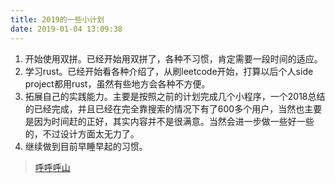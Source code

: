 ```yaml
---
title: 2019的一些小计划
date: 2019-01-04 13:09:38
---
```


1. 开始使用双拼。已经开始用双拼了，各种不习惯，肯定需要一段时间的适应。
2. 学习rust。已经开始看各种介绍了，从刷leetcode开始，打算以后个人side project都用rust，虽然有些地方会各种不方便。
3. 拓展自己的实践能力。主要是按照之前的计划完成几个小程序，一个2018总结的已经完成，并且已经在完全靠搜索的情况下有了600多个用户，当然也主要是因为时间赶的正好，其实内容并不是很满意。当然会进一步做一些好一些的，不过设计方面太无力了。
4. 继续做到目前早睡早起的习惯。


> [呼呼呼山](http://code4fun.me)
